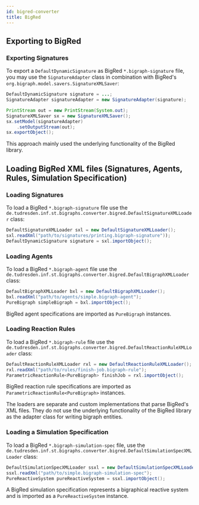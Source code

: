 ```yaml
---
id: bigred-converter
title: BigRed
---
```


## Exporting to BigRed

### Exporting Signatures

To export a `DefaultDynamicSignature` as BigRed `*.bigraph-signature` file, you may use the `SignatureAdapter` class
in combination with BigRed's `org.bigraph.model.savers.SignatureXMLSaver`:

```java
DefaultDynamicSignature signature = ...;
SignatureAdapter signatureAdapter = new SignatureAdapter(signature);

PrintStream out = new PrintStream(System.out);
SignatureXMLSaver sx = new SignatureXMLSaver();
sx.setModel(signatureAdapter)
    .setOutputStream(out);
sx.exportObject();
```

This approach mainly used the underlying functionality of the BigRed library.

## Loading BigRed XML files (Signatures, Agents, Rules, Simulation Specification)

### Loading Signatures

To load a BigRed `*.bigraph-signature` file use the `de.tudresden.inf.st.bigraphs.converter.bigred.DefaultSignatureXMLLoader` class:

```java
DefaultSignatureXMLLoader sxl = new DefaultSignatureXMLLoader();
sxl.readXml("path/to/signatures/printing.bigraph-signature"));
DefaultDynamicSignature signature = sxl.importObject();
```

### Loading Agents

To load a BigRed `*.bigraph-agent` file use the `de.tudresden.inf.st.bigraphs.converter.bigred.DefaultBigraphXMLLoader` class:

```java
DefaultBigraphXMLLoader bxl = new DefaultBigraphXMLLoader();
bxl.readXml("path/to/agents/simple.bigraph-agent");
PureBigraph simpleBigraph = bxl.importObject();
```

BigRed agent specifications are imported as `PureBigraph` instances.

### Loading Reaction Rules

To load a BigRed `*.bigraph-rule` file use the `de.tudresden.inf.st.bigraphs.converter.bigred.DefaultReactionRuleXMLLoader` class:

```java
DefaultReactionRuleXMLLoader rxl = new DefaultReactionRuleXMLLoader();
rxl.readXml("path/to/rules/finish-job.bigraph-rule");
ParametricReactionRule<PureBigraph> finishJob = rxl.importObject();
```

BigRed reaction rule specifications are imported as `ParametricReactionRule<PureBigraph>` instances.


The loaders are separate and custom implementations that parse BigRed's XML files.
They do not use the underlying functionality of the BigRed library as the adapter class for writing bigraph entities.

### Loading a Simulation Specification

To load a BigRed `*.bigraph-simulation-spec` file, use the `de.tudresden.inf.st.bigraphs.converter.bigred.DefaultSimulationSpecXMLLoader` class:

```java
DefaultSimulationSpecXMLLoader ssxl = new DefaultSimulationSpecXMLLoader();
ssxl.readXml("path/to/simple.bigraph-simulation-spec");
PureReactiveSystem pureReactiveSystem = ssxl.importObject();
```

A BigRed simulation specification represents a bigraphical reactive system and is imported as a `PureReactiveSystem` instance.